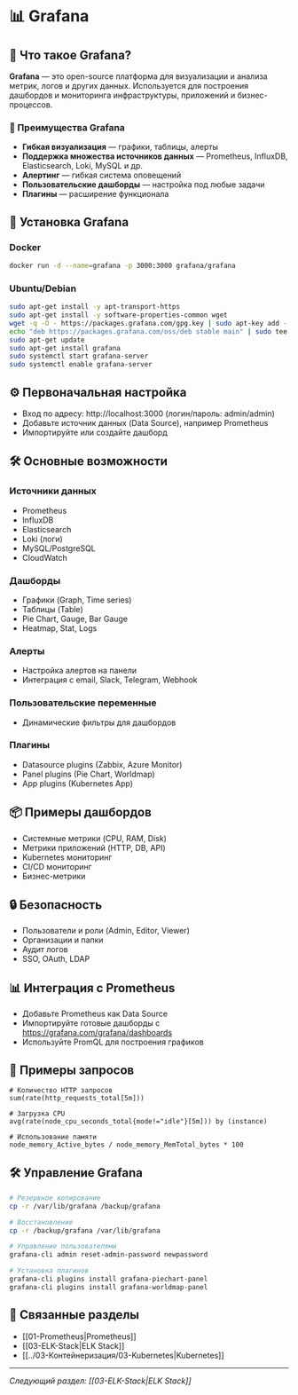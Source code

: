# 📊 Grafana

## 📖 Что такое Grafana?

**Grafana** — это open-source платформа для визуализации и анализа метрик, логов и других данных. Используется для построения дашбордов и мониторинга инфраструктуры, приложений и бизнес-процессов.

### 🎯 Преимущества Grafana
- **Гибкая визуализация** — графики, таблицы, алерты
- **Поддержка множества источников данных** — Prometheus, InfluxDB, Elasticsearch, Loki, MySQL и др.
- **Алертинг** — гибкая система оповещений
- **Пользовательские дашборды** — настройка под любые задачи
- **Плагины** — расширение функционала

## 🚀 Установка Grafana

### Docker
```bash
docker run -d --name=grafana -p 3000:3000 grafana/grafana
```

### Ubuntu/Debian
```bash
sudo apt-get install -y apt-transport-https
sudo apt-get install -y software-properties-common wget
wget -q -O - https://packages.grafana.com/gpg.key | sudo apt-key add -
echo "deb https://packages.grafana.com/oss/deb stable main" | sudo tee -a /etc/apt/sources.list.d/grafana.list
sudo apt-get update
sudo apt-get install grafana
sudo systemctl start grafana-server
sudo systemctl enable grafana-server
```

## ⚙️ Первоначальная настройка
- Вход по адресу: http://localhost:3000 (логин/пароль: admin/admin)
- Добавьте источник данных (Data Source), например Prometheus
- Импортируйте или создайте дашборд

## 🛠️ Основные возможности

### Источники данных
- Prometheus
- InfluxDB
- Elasticsearch
- Loki (логи)
- MySQL/PostgreSQL
- CloudWatch

### Дашборды
- Графики (Graph, Time series)
- Таблицы (Table)
- Pie Chart, Gauge, Bar Gauge
- Heatmap, Stat, Logs

### Алерты
- Настройка алертов на панели
- Интеграция с email, Slack, Telegram, Webhook

### Пользовательские переменные
- Динамические фильтры для дашбордов

### Плагины
- Datasource plugins (Zabbix, Azure Monitor)
- Panel plugins (Pie Chart, Worldmap)
- App plugins (Kubernetes App)

## 📦 Примеры дашбордов
- Системные метрики (CPU, RAM, Disk)
- Метрики приложений (HTTP, DB, API)
- Kubernetes мониторинг
- CI/CD мониторинг
- Бизнес-метрики

## 🔒 Безопасность
- Пользователи и роли (Admin, Editor, Viewer)
- Организации и папки
- Аудит логов
- SSO, OAuth, LDAP

## 📊 Интеграция с Prometheus
- Добавьте Prometheus как Data Source
- Импортируйте готовые дашборды с https://grafana.com/grafana/dashboards
- Используйте PromQL для построения графиков

## 📝 Примеры запросов
```promql
# Количество HTTP запросов
sum(rate(http_requests_total[5m]))

# Загрузка CPU
avg(rate(node_cpu_seconds_total{mode!="idle"}[5m])) by (instance)

# Использование памяти
node_memory_Active_bytes / node_memory_MemTotal_bytes * 100
```

## 🛠️ Управление Grafana
```bash
# Резервное копирование
cp -r /var/lib/grafana /backup/grafana

# Восстановление
cp -r /backup/grafana /var/lib/grafana

# Управление пользователями
grafana-cli admin reset-admin-password newpassword

# Установка плагинов
grafana-cli plugins install grafana-piechart-panel
grafana-cli plugins install grafana-worldmap-panel
```

## 🔗 Связанные разделы
- [[01-Prometheus|Prometheus]]
- [[03-ELK-Stack|ELK Stack]]
- [[../03-Контейнеризация/03-Kubernetes|Kubernetes]]

---

*Следующий раздел: [[03-ELK-Stack|ELK Stack]]* 